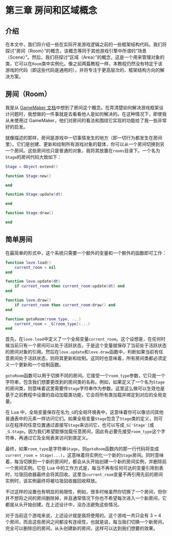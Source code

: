 # 第三章 房间和区域概念

## 介绍

在本文中，我们将介绍一些在实际开发游戏逻辑之前的一些框架结构代码。我们将探讨“房间（Room）”的概念，该概念等同于其他游戏引擎中所谓的“场景（Scene）”。然后，我们将探讨“区域（Area）”的概念，这是一个用来管理对象的类，它可以在`Room`类中实例化。像之前两篇教程一样，本教程仍然没有特定于该游戏的代码（即这些代码是通用的），并将专注于更高层次的、框架结构方向的解决方案。

## 房间（Room）

我是从 [GameMaker 文档]()中想到了房间这个概念。在弄清楚如何解决游戏框架设计问题时，我想做的一件事就是去看看他人是如何解决的。在这种情况下，即使我从未使用过 GameMaker，他们对房间的看法和围绕它实现的功能给了我一些非常好的启发。

就像描述的那样，房间是游戏中一切事情发生的地方（即一切行为都发生在房间里）。它们是创建、更新和绘制所有游戏对象的载体，你可以从一个房间切换到另一个房间。这些房间也只是普通的对象，我将其放置在`rooms`目录下。一个名为`Stage`的房间代码大致如下：

```lua
Stage = Object:extend()

function Stage:new()

end

function Stage:update(dt)

end

function Stage:draw()

end
```

## 简单房间

在最简单的形式中，这个系统只需要一个额外的变量和一个额外的函数即可工作：

```lua
function love.load()
    current_room = nil
end

function love.update(dt)
    if current_room then current_room:update(dt) end
end

function love.draw()
    if current_room then current_room:draw() end
end

function gotoRoom(room_type, ...)
    current_room = _G[room_type](...)
end
```

首先，在`love.load`中定义了一个全局变量`current_room`。这个设想是，在任何时候当前只有一个房间可以处于活跃状态，于是这个变量就保存了当前处于活跃状态的房间对象的引用。然后在`love.update`和`love.draw`函数中，判断如果当前有任意房间处于活跃状态，则将其更新和绘制。这同时也意味着，所有房间类都必须定义一个更新和一个绘制函数。

`gotoRoom`函数可以用于切换不同的房间。它接受一个`room_type`参数，它只是一个字符串，包含我们想要更改到的房间类的名称。例如，如果定义了一个名为`Stage`的房间类，则意味着这里需要传`Stage`字符串作为参数。这里这么做可以生效也是基于之前教程中设置的自动加载类功能，它会将所有类加载并绑定到对应的全局变量。

在 Lua 中，全局变量保存在名为`_G`的全局环境表中，这意味着你可以像访问其他普通表中的元素一样访问它们。如果全局变量`Stage`包含了`Stage`类的定义，则可以在程序的任意位置通过直接写`Stage`来访问它，也可以写成`_G['Stage']`或`_G.Stage`。因为我们希望能够加载任意房间，因此有必要先接受`room_type`这个字符串，再通过它及全局表来访问到类定义。

最终，如果`room_type`是字符串`Stage`，则`gotoRoom`函数内的那一行代码将变成`current_room = Stage(...)`，这意味着将实例化一个新的`Stage`房间。同时意味着，每当切换到一个新的房间时，都会从头开始创建一个新的房间实例，并删除前一个房间实例。它在 Lua 中的工作方式是，每当不再有任何可达的变量引用到表时，垃圾回收器最终会将其回收。这里当`current_room`变量不再引用先前的房间实例时，该实例最终将被垃圾回收器回收释放。

不过这样的设置也有明显的局限性，例如，很多时候虽然你切换了一个房间，但你并不想将之间的房间删除掉，并且通常情况下你也不希望每次进入一个新房间，它都是从头开始创建。在上述设计中，没办法避免这些情况。

对于当前这个游戏来说，上述设计就是我将使用的。这个游戏一共只会有 3 ~ 4 个房间，而且这些房间之间都没有连续性，也就是说，每当我们切换一个新房间，完全可以删除旧的房间，从头创建新的房间，这样可以达到我们想要的效果。
